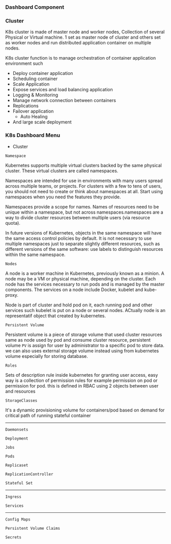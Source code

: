 
### Dashboard Component

### Cluster

  K8s cluster is made of master node and worker nodes, Collection of several Physical or Virtual machine. 1 set as master node of cluster 
  and others set as worker nodes and run distributed application container on multiple nodes.
  
  K8s cluster function is to manage orchestration of container application environment such
  - Deploy container application
  - Scheduling container
  - Scale Application
  - Expose services and load balancing application
  - Logging & Monitoring
  - Manage network connection between containers
  - Replications
  - Failover application
	- Auto Healing
  - And large scale deployment
  
 
 ### K8s Dashboard Menu
 
 - Cluster
 
 `Namespace`

Kubernetes supports multiple virtual clusters backed by the same physical cluster. These virtual clusters are called 	namespaces.

Namespaces are intended for use in environments with many users spread across multiple teams, or projects. For clusters with a few to tens of users, you should not need to create or think about namespaces at all. Start using namespaces when you need the features they provide.

Namespaces provide a scope for names. Names of resources need to be unique within a namespace, but not across namespaces.namespaces are a way to divide cluster resources between multiple users (via resource quota).
		
In future versions of Kubernetes, objects in the same namespace will have the same access control policies by default. It is not necessary to use multiple namespaces just to separate slightly different resources, such as different versions of the same software: use labels to distinguish resources within the same namespace.

`Nodes`

A node is a worker machine in Kubernetes, previously known as a minion. A node may be a VM or physical machine, depending on the cluster. Each node has the services necessary to run pods and is managed by the master components. The services on a node include Docker, kubelet and kube-proxy. 

Node is part of cluster and hold pod on it, each running pod and other services such kubelet is put on a node or several nodes. ACtually node is an representatif object that created by kubernetes.

`Persistent Volume`

Persistent volume is a piece of storage volume that used cluster resources same as node used by pod and consume cluster resource, persistent volume `PV` is assign for user by administrator to a specific pod to store data. we can also uses external storage volume instead using from kubernetes  volume especially for storing database.

`Roles`

Sets of description rule inside kubernetes for granting user access, easy way is a collection of permission rules for example permission on pod or permission for pod. this is defined in RBAC using 2 objects between user and resources

`StorageClasses`

It's a dynamic provisioning volume for containers/pod based on demand for critical path of running stateful container



---


`Daemonsets`

`Deployment`

`Jobs`

`Pods`

`Replicaset`

`ReplicationController`

`Stateful Set`

---

`Ingress`

`Services`

---

`Config Maps`

`Persistent Volume Claims`

`Secrets`












  
